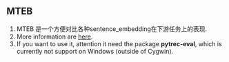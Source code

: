 ## MTEB
1. MTEB 是一个方便对比各种sentence_embedding在下游任务上的表现.
2. More information are [here](https://github.com/embeddings-benchmark/mteb).
3. If you want to use it, attention it need the package **pytrec-eval**, which is currently not support on Windows (outside of Cygwin).